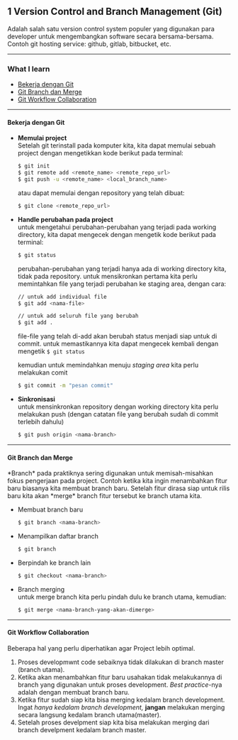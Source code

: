 ## 1 Version Control and Branch Management (Git)

Adalah salah satu version control system populer yang digunakan para developer untuk mengembangkan software secara bersama-bersama.
Contoh git hosting service: github, gitlab, bitbucket, etc.

---
### What I learn
- [Bekerja dengan Git](#sec1)
- [Git Branch dan Merge](#sec2)
- [Git Workflow Collaboration](#sec3)

---
<h4  id='sec1'>Bekerja dengan Git</h4>

- **Memulai project**<br>
Setelah git terinstall pada komputer kita, kita dapat memulai sebuah project dengan mengetikkan kode berikut pada terminal:

	```bash
	$ git init
	$ git remote add <remote_name> <remote_repo_url>  
	$ git push -u <remote_name> <local_branch_name>
	```
	atau dapat memulai dengan repository yang telah dibuat:
	```bash
	$ git clone <remote_repo_url>  
	```


- **Handle perubahan pada project**<br>
	untuk mengetahui perubahan-perubahan yang terjadi pada working directory, kita dapat mengecek dengan mengetik kode berikut pada terminal:
	```bash
	$ git status
	```
	perubahan-perubahan yang terjadi hanya ada di working directory kita, tidak pada repository. untuk mensikronkan pertama kita perlu memintahkan file yang terjadi perubahan ke staging area, dengan cara:
		
	```bash
	// untuk add individual file
	$ git add <nama-file>
	
	// untuk add seluruh file yang berubah
	$ git add .
	```		
	file-file yang telah di-add akan berubah status menjadi siap untuk di commit. untuk memastikannya kita dapat mengecek kembali dengan mengetik `$ git status`

	kemudian untuk memindahkan menuju *staging area* kita perlu melakukan comit

	```bash
	$ git commit -m "pesan commit"
	```		
	
- **Sinkronisasi**<br>
untuk mensinkronkan repository dengan working directory kita perlu melakukan push (dengan catatan file yang berubah sudah di commit terlebih dahulu)
	
	```bash
	$ git push origin <nama-branch>
	```	

---
<h4  id='sec2'>Git Branch dan Merge</h4>
*Branch* pada praktiknya sering digunakan untuk memisah-misahkan fokus pengerjaan pada project. Contoh ketika kita ingin menambahkan fitur baru biasanya kita membuat branch baru. Setelah fitur dirasa siap untuk rilis baru kita akan *merge* branch fitur tersebut ke branch utama kita.

- Membuat branch baru
	```bash
	$ git branch <nama-branch>
	```	
- Menampilkan daftar branch
	```bash
	$ git branch
	```	
- Berpindah ke branch lain
	```bash
	$ git checkout <nama-branch>
	```	
- Branch merging<br>
	untuk merge branch kita perlu pindah dulu ke branch utama, kemudian:
	```bash
	$ git merge <nama-branch-yang-akan-dimerge>
	```		
---

<h4  id='sec3'>Git Workflow Collaboration</h4>
Beberapa hal yang perlu diperhatikan agar Project lebih optimal.<br>

1. Proses developmwnt code sebaiknya tidak dilakukan di branch master (branch utama).
2. Ketika akan menambahkan fitur baru usahakan tidak melakukannya di branch yang digunakan untuk proses development. *Best practice*-nya adalah dengan membuat branch baru.
3.  Ketika fitur sudah siap kita bisa merging kedalam branch development. Ingat *hanya kedalam branch development,* **jangan** melakukan merging secara langsung kedalam branch utama(master).
4. Setelah proses develpment siap kita bisa melakukan merging dari branch develpment kedalam branch master.